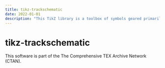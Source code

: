 ```yaml
---
title: tikz-trackschematic
date: 2022-01-01
description: "This TikZ library is a toolbox of symbols geared primarily towards creating track schematic for either research or educational purposes. It provides a TikZ frontend to some of the symbols which may be needed to describe situations and layouts in railway operation."
---
```


# tikz-trackschematic

This software is part of the The Comprehensive TEX Archive Network (CTAN).
